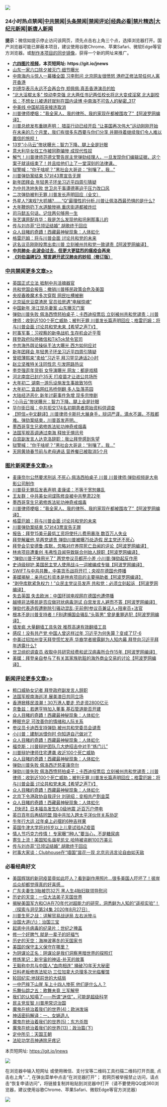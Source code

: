 ![](https://raw.githubusercontent.com/fqnews/bnews/master/64photo/fqnews-qr.jpg)

<div id="tt">
<h3>24小时热点禁闻|<a href="#%E4%B8%AD%E5%85%B1%E7%A6%81%E9%97%BB%E6%9B%B4%E5%A4%9A%E6%96%87%E7%AB%A0">中共禁闻</a>|<a href="#%E5%9B%BE%E7%89%87%E6%96%B0%E9%97%BB%E6%9B%B4%E5%A4%9A%E6%96%87%E7%AB%A0">头条禁闻</a>|<a href="#%E6%96%B0%E9%97%BB%E8%AF%84%E8%AE%BA%E6%9B%B4%E5%A4%9A%E6%96%87%E7%AB%A0">禁闻评论|<a href="#%E5%BF%85%E7%9C%8B%E7%BB%8F%E5%85%B8%E5%A5%BD%E6%96%87">经典必看|<a href="/video.md#%E7%A6%81%E7%89%87%E7%B2%BE%E9%80%89">禁片精选</a>|<a href="https://github.com/fqnews/djy/blob/master/gb/nf1351518.md#1">大纪元新闻</a>|<a href="https://github.com/fqnews/ntdtv/blob/master/gb/prog204.md#1">新唐人新闻</a></h3>
<div><b>提示：</b>微信如提示停止访问该网页，须先点击右上角三个点，选择浏览器打开。国产浏览器可能已屏蔽本项目，建议使用谷歌Chrome、苹果Safari、微软Edge等官方浏览器。或<a href="https://github.com/fqnews/bnews/blob/master/%E5%88%B6%E4%BD%9Cgit%E7%A6%81%E9%97%BB%E9%95%9C%E5%83%8F.md">制作本项目的同步镜像</a>，获得一个新的网址来推广。</div>
<ul>
<li><b><a href="http://d1.bdrive.tk/64.mp4" target="_blank">六四图片视频</a>，本页短网址: https://git.io/jnews</b></li>
<li><a href="/cbnews/20210214/1487004.md">山东一家六口除夕被灭门 细节曝光</a></li>
<li><a href="/cnnews/20210214/1487036.md">中南海内斗惊人一幕播全国 习李慰问 北京网友很愤怒 港府正修法禁任何人离开香港</a></li>
<li><a href="/yule/20210214/1487149.md">刘德华表示永远不会再合作,郑佩佩:真丢香港演员的脸</a></li>
<li><a href="/comments/20210214/1487009.md">“北大淫棍太多” 惊动李克强 北大两任书记两任校长将北大变成淫窝 北大副校长：不想女儿被诱奸就别在国内读博 中南海不可告人的秘密_317</a></li>
<li><a href="/cbnews/20210214/1487157.md">中美线 中国航班突接连取消</a></li>
<li><a href="/topimagenews/20210214/1487155.md">川普律师哽咽："我全家人、我的律所、我的家现在都被围攻了"【阿波罗网编译】</a></li>
<li><a href="/comments/20210214/1487091.md">川普总统发布重磅声明： 猎巫行动已经开启  “让美国再次伟大”运动刚刚开始 在未来的几个月里，我们有很多东西要与你们分享 并期待着继续我们令人难以置信的旅程！</a></li>
<li><a href="/headline/20210214/1487074.md">13岁“小马云”惨状曝光：智力下降、腿上全是针眼</a></li>
<li><a href="/cnnews/20210214/1487295.md">意大利华女找工作被同胞骗惨 成现代性奴</a></li>
<li><a href="/comments/20210214/1487252.md">解气！川普律师范德文警告民主党弹劾经理人，一旦发现你们编辑证据，这个案子就该结束了！并且给他们上了一堂深刻的法律课。</a></li>
<li><a href="/cbnews/20210214/1487275.md">狱警喊：“你干啥呢？”黑社会大哥说：“别嚷了，我…”</a></li>
<li><a href="/topimagenews/20210214/1487030.md">川普弹劾案结束 57对43票宣告无罪</a></li>
<li><a href="/cbnews/20210214/1487395.md">新年团拜会 年轻男子环坐习近平四周引猜疑</a></li>
<li><a href="/comments/20210214/1487018.md">为中共洗地失败 世卫总干事谭德塞迫于压力改口风</a></li>
<li><a href="/comments/20210214/1487038.md">二次弹劾被判无罪 川普发长声明回应（全文）</a></li>
<li><a href="/bannedvideo/20210214/1487325.md">外星人?演戏?大抓捕?……“Q”最理性的分析.川普让佩洛西最恐惧的是什么?</a></li>
<li><a href="/cnnews/20210214/1487285.md">大年鞭炮扔下水道酿惨祸 重庆街道都被炸烂</a></li>
<li><a href="/funmedia/20210214/1487048.md">司马懿五句话，记住两句够用一生</a></li>
<li><a href="/yule/20210214/1487150.md">张艺谋原配肖华：我是怎么发现他和巩俐那事儿的</a></li>
<li><a href="/comments/20210214/1487360.md">传与刘亦菲“已领证结婚” 胡歌终于回应</a></li>
<li><a href="/comments/20210214/1487341.md">众人目睹的奇蹟！西藏最神秘现象：人体虹化</a></li>
<li><a href="/topimagenews/20210214/1487058.md">格雷厄姆：将与川普会面 讨论共和党的未来</a></li>
<li><a href="/cnnews/20210214/1487227.md">这名议员刚刚投票出卖川普 立刻被州共和党一致谴责【阿波罗网编译】</a></li>
<li><b><a href="/comments/20200211/1275071.md" target="_blank">中共肺炎-此波会过去，但更大更猛烈的瘟疫会再来</a></b></li>
<li><b><a href="/comments/20200207/1272816.md" target="_blank">《刘伯温碑记》预言避开武汉肺炎的妙招（修订版）</a></b></li>
</ul>
</div>

<div class="catlist">
<h3><a href="/cbnews/" target="_blank">中共禁闻</a><span><a href="/cbnews/" target="_blank" rel="nofollow">更多文章>></a></span></h3>
<ul>
<li><a href="/cbnews/20210215/1487480.md" target="_blank">英国正式立法 抵制中共活摘器官</a></li>
<li><a href="/cbnews/20210215/1487468.md" target="_blank">共和党国会报告：撤销川普移民政策会危及美国</a></li>
<li><a href="/cbnews/20210215/1487463.md" target="_blank">央视春晚魔术多次穿帮 网民吐槽被删</a></li>
<li><a href="/cbnews/20210215/1487462.md" target="_blank">北京延庆豆腐渣房 官员验房遇“电梯惊魂”</a></li>
<li><a href="/cbnews/20210215/1487448.md" target="_blank">中国新年 浙江现杀妻案 山东曝灭门案</a></li>
<li><a href="/comments/20210214/1487420.md" target="_blank">弹劾川普失败 佩洛西愤怒拍桌子；卡西迪投票后 立刻被州共和党谴责；川普律师：收到近100个死亡威胁；被判无罪 川普发长篇声明回应；格雷厄姆：将与川普会面 讨论共和党未来【希望之声TV】</a></li>
<li><a href="/cbnews/20210214/1487398.md" target="_blank">时事军事：习视察的新电战机 生存机会近乎零</a></li>
<li><a href="/cbnews/20210214/1487397.md" target="_blank">拜登政府叫停微信和TikTok禁令官司</a></li>
<li><a href="/cbnews/20210214/1487396.md" target="_blank">中共海外舆论操纵手法大曝光 西方如何应对</a></li>
<li><a href="/cbnews/20210214/1487395.md" target="_blank">新年团拜会 年轻男子环坐习近平四周引猜疑</a></li>
<li><a href="/cbnews/20210214/1487394.md" target="_blank">曾把薄熙来“卖给”习近平 拜习罕见通话2小时</a></li>
<li><a href="/cbnews/20210214/1487393.md" target="_blank">赵立坚推特关注同性恋 引发网路热议</a></li>
<li><a href="/cbnews/20210214/1487392.md" target="_blank">李克强逛年货街 女导演曝光 网友：都是戏精</a></li>
<li><a href="/cbnews/20210214/1487391.md" target="_blank">河北南宫已封户35天 打疫苗才让进公共场所</a></li>
<li><a href="/cbnews/20210214/1487390.md" target="_blank">大年初二 湖南一游乐设施发生事故致16伤</a></li>
<li><a href="/cbnews/20210214/1487389.md" target="_blank">大年初二 宜昌网红吊桥侧翻 多人坠落茶园</a></li>
<li><a href="/cbnews/20210214/1487388.md" target="_blank">大陆经济恶化 新年讨薪事件急增 现多宗惨剧</a></li>
<li><a href="/cbnews/20210214/1487387.md" target="_blank">“小马云”惨状曝光：智力下降、腿上全是针眼</a></li>
<li><a href="/cbnews/20210214/1487386.md" target="_blank">华尔街日报：中共拒交174名初期患者原始资料供调查</a></li>
<li><a href="/comments/20210214/1487332.md" target="_blank">【短信+中文翻译】川普律师卡斯托大展身手，辩词严谨，滴水不漏，不胜都难。弹劾案结束，川普首发声明。</a></li>
<li><a href="/topimagenews/20210214/1487270.md" target="_blank">墨西哥孪生兄弟修炼法轮功神奇戒烟毒</a></li>
<li><a href="/cbnews/20210214/1487292.md" target="_blank">法国军舰高调通过南海 释放无惧讯号</a></li>
<li><a href="/cbnews/20210214/1487288.md" target="_blank">白宫副发言人达克洛辞职：我让拜登感到失望</a></li>
<li><a href="/cbnews/20210214/1487275.md" target="_blank">狱警喊：“你干啥呢？”黑社会大哥说：“别嚷了，我…”</a></li>
<li><a href="/cbnews/20210214/1487260.md" target="_blank">天网黄琦春节前与老母通话 营养餐已被取消5个月</a></li>

</ul>
</div>
<div class="catlist">
<h3><a href="/topimagenews/" target="_blank">图片新闻</a><span><a href="/topimagenews/" target="_blank" rel="nofollow">更多文章>></a></span></h3>
<ul>
<li><a href="/topimagenews/20210215/1487482.md" target="_blank">麦康奈尔公然要求刑诉 不死心,佩洛西拍桌子 川普 川普律师:弹劾视频是大电影公司制作</a></li>
<li><a href="/topimagenews/20210214/1487385.md" target="_blank">川普获无罪后发表声明 麦康诺：不等于宽恕暴乱</a></li>
<li><a href="/topimagenews/20210214/1487384.md" target="_blank">王友群：中共美女间谍陈修良被中共整肃22年</a></li>
<li><a href="/topimagenews/20210214/1487270.md" target="_blank">墨西哥孪生兄弟修炼法轮功神奇戒烟毒</a></li>
<li><a href="/topimagenews/20210214/1487155.md" target="_blank">川普律师哽咽：&#8221;我全家人、我的律所、我的家现在都被围攻了&#8221;【阿波罗网编译】</a></li>
<li><a href="/topimagenews/20210214/1487058.md" target="_blank">格雷厄姆：将与川普会面 讨论共和党的未来</a></li>
<li><a href="/topimagenews/20210214/1487030.md" target="_blank">川普弹劾案结束 57对43票宣告无罪</a></li>
<li><a href="/topimagenews/20210214/1487002.md" target="_blank">报告：拜登15美元最低工资将使托儿费用暴涨 数百万人失业</a></li>
<li><a href="/topimagenews/20210214/1486948.md" target="_blank">拜登解雇他 早两党谴责 弹劾川普被曝75处造假 民主党还不死心</a></li>
<li><a href="/topimagenews/20210213/1486866.md" target="_blank">拜登会见安德鲁·库默，忽略对疗养院死亡丑闻的评论【阿波罗网编译】</a></li>
<li><a href="/topimagenews/20210213/1486853.md" target="_blank">林肯项目遭重创 韦弗性丑闻导致联合创始人辞职【阿波罗网编译】</a></li>
<li><a href="/topimagenews/20210213/1486831.md" target="_blank">&#8220;弹劾川普子弹用光了&#8221; 两党参议员都开小差 小川普:弹劾起反作用</a></li>
<li><a href="/topimagenews/20210213/1486826.md" target="_blank">史诗级辩护 美国民主党人使用战斗一词被编成专辑【阿波罗网编译】</a></li>
<li><a href="/topimagenews/20210213/1486820.md" target="_blank">SWIFT与中共共舞，中美货币战将开打；央视在德国也停播</a></li>
<li><a href="/topimagenews/20210213/1486734.md" target="_blank">美媒揭秘：亲共红杉资本是林肯项目的主要捐助者【阿波罗网编译】</a></li>
<li><a href="/topimagenews/20210213/1486703.md" target="_blank">“剥夺库默紧急权力！”众民主党议员发声 共和党：必须立刻起诉 【阿波罗网编译】</a></li>
<li><a href="/topimagenews/20210213/1486466.md" target="_blank">失去英国 失去欧洲：中国环球电视网在德国也遭停播</a></li>
<li><a href="/topimagenews/20210212/1486311.md" target="_blank">越境非法移民是否应做冠状病毒测试 白宫发言人避而不答【阿波罗网编译】</a></li>
<li><a href="/topimagenews/20210212/1486291.md" target="_blank">弹劾代表造假遭剔除引骚动混乱;无前例!参议员兼证人+陪审员+法官</a></li>
<li><a href="/topimagenews/20210212/1486216.md" target="_blank">根本不是川普支持者！FBI逮捕国会骚乱“头盔男” 曾是重罪逃犯【阿波罗网编译】</a></li>
<li><a href="/comments/20210212/1485911.md" target="_blank">墙发疯 大量翻墙工具失效 推荐高速有效翻墙工具</a></li>
<li><a href="/topimagenews/20210212/1486080.md" target="_blank">感叹！没有共产党 中国人曾这样过年 习近平为何失算？变成了17-6</a></li>
<li><a href="/topimagenews/20210212/1486002.md" target="_blank">中美过招加州变天拜登慌忙发声 华裔学者披露鲜为人知内幕 拜登向习近平拜年透露什么?</a></li>
<li><a href="/topimagenews/20210211/1485805.md" target="_blank">世卫组织调查员 收取中共研究经费和武汉病毒所合作15年【阿波罗网编译】</a></li>
<li><a href="/topimagenews/20210211/1485723.md" target="_blank">美媒：拜登亲自参与了有关其家族肮脏的海外商业交易的讨论【阿波罗网编译】</a></li>

</ul>
</div>
<div class="catlist">
<h3><a href="/comments/" target="_blank">新闻评论</a><span><a href="/comments/" target="_blank" rel="nofollow">更多文章>></a></span></h3>
<ul>
<li><a href="/comments/20210215/1487490.md" target="_blank">粗口威胁女记者 拜登政府副发言人辞职</a></li>
<li><a href="/comments/20210215/1487487.md" target="_blank">法国军舰南海巡洋 展美澳日共同立场</a></li>
<li><a href="/comments/20210215/1487481.md" target="_blank">香港掀移民浪潮！30万港人要走 恐走资2800亿元</a></li>
<li><a href="/comments/20210215/1487479.md" target="_blank">克鲁兹：若邀亨特加入董事 基石管道能否开建</a></li>
<li><a href="/comments/20210215/1487461.md" target="_blank">众人目睹的奇蹟！西藏最神秘现象：人体虹化</a></li>
<li><a href="/comments/20210215/1487460.md" target="_blank">睡眠充足 可改善你的情绪和人际关系</a></li>
<li><a href="/comments/20210215/1487455.md" target="_blank">参议员卡迪西支持弹劾 被州共和党委员会谴责</a></li>
<li><a href="/comments/20210215/1487454.md" target="_blank">小川普：建制派恨你时 你知道自己做对了</a></li>
<li><a href="/comments/20210215/1487451.md" target="_blank">众人目睹的奇蹟！西藏最神秘现象：人体虹化</a></li>
<li><a href="/comments/20210215/1487447.md" target="_blank">福克斯：川普辩护团队几大绝招击中对手“练门儿”</a></li>
<li><a href="/comments/20210215/1487446.md" target="_blank">川普辩护律师住宅遭袭 收近100个死亡威胁</a></li>
<li><a href="/comments/20210215/1487440.md" target="_blank">众人目睹的奇蹟！西藏最神秘现象：人体虹化</a></li>
<li><a href="/comments/20210214/1487436.md" target="_blank">弹劾川普失败 佩洛西迁怒麦康奈尔</a></li>
<li><a href="/comments/20210214/1487420.md" target="_blank">弹劾川普失败 佩洛西愤怒拍桌子；卡西迪投票后 立刻被州共和党谴责；川普律师：收到近100个死亡威胁；被判无罪 川普发长篇声明回应；格雷厄姆：将与川普会面 讨论共和党未来【希望之声TV】</a></li>
<li><a href="/comments/20210214/1487419.md" target="_blank">众人目睹的奇蹟！西藏最神秘现象：人体虹化</a></li>
<li><a href="/comments/20210214/1487406.md" target="_blank">北京下令港政协自我评分 刘锐绍：变相共产割韭菜</a></li>
<li><a href="/comments/20210214/1487382.md" target="_blank">众人目睹的奇蹟！西藏最神秘现象：人体虹化</a></li>
<li><a href="/comments/20210214/1487366.md" target="_blank">【快讯】日本福岛发生6.0级地震 近百万户停电</a></li>
<li><a href="/comments/20210214/1487365.md" target="_blank">英日百年后再结同盟 阻中共加入跨太平洋伙伴关系协定</a></li>
<li><a href="/comments/20210214/1487364.md" target="_blank">牛年行大运 过年桌上必摆的6种吉祥果</a></li>
<li><a href="/comments/20210214/1487363.md" target="_blank">英国牛津大学将对6岁以上儿童试验AZ疫苗</a></li>
<li><a href="/comments/20210214/1487362.md" target="_blank">情人节巧克力传情！ 专家曝“1种人”要当心，不是糖尿病</a></li>
<li><a href="/comments/20210214/1487361.md" target="_blank">寄生上流！美国知名谐星凯文.哈特被盗刷100万美元</a></li>
<li><a href="/comments/20210214/1487360.md" target="_blank">传与刘亦菲“已领证结婚” 胡歌终于回应</a></li>
<li><a href="/comments/20210214/1487359.md" target="_blank">时事大家谈：Clubhouse在“墙国”昙花一现 北京忌讳言论自由如天敌</a></li>

</ul>
</div>

<div class="catlist">
<h3>必看经典好文</h3>
<ul>
<li><a href="/comments/20201215/1447764.md" target="_blank">美国辉瑞的新冠疫苗竟如此吓人？看到副作用照片…很多美国人吓坏了！彼岸瓜众却都觉得真的好喜感…</a></li>
<li><a href="/cbnews/20200611/1343037.md" target="_blank">广东夫妻生3胎被罚32万 黑人生4胎妇联领导慰问</a></li>
<li><a href="/tculture/20121025/73067.md" target="_blank">历史的天空：一位大法弟子天国世界</a></li>
<li><a href="/cbnews/20200828/1386804.md" target="_blank">揭秘美国军方和CIA在70年代对超能力的研究，洞悉鲜为人知的“遥视实验”！（探索与洞见第24集 2020年8月27日）</a></li>
<li><a href="/comments/20200908/1392745.md" target="_blank">川普生死之战：详解贸易战谜局 左右派惨斗</a></li>
<li><a href="/cbnews/20180312/913459.md" target="_blank">治国大道(六)：治国三宝</a></li>
<li><a href="/comments/20200702/1354076.md" target="_blank">起底中共病毒的纪录片：世纪之掩盖</a></li>
<li><a href="/funmedia/20200713/1359909.md" target="_blank">修一个好脾气 就是一辈子的好福气</a></li>
<li><a href="/tculture/xiulian/20170318/732480.md" target="_blank">历史的天空：海神波塞冬的天国家书</a></li>
<li><a href="/lifebaike/20200520/1331379.md" target="_blank">美国的保守主义保守在哪里？</a></li>
<li><a href="/comments/20201031/1423298.md" target="_blank">为阴谋论正名：阴谋论是我们洞察黑暗世界的探照灯</a></li>
<li><a href="/comments/20190418/1115565.md" target="_blank">修炼笔记：新宇宙的神话-补天的故事</a></li>
<li><a href="/cbnews/20200730/1371580.md" target="_blank">王毅称中共与中国人“血肉相连” 捅破70年天大秘密</a></li>
<li><a href="/comments/20200531/1337359.md" target="_blank">日料老板修炼法轮功 三位加拿大总理多次光临餐馆</a></li>
<li><a href="/comments/20200920/582873.md" target="_blank">轮回纪实:地球前世的大结局</a></li>
<li><a href="/cbnews/20200611/1343057.md" target="_blank">一中巴摔下山崖 车上十四人惨死 他们是什么人？</a></li>
<li><a href="/tculture/20170715/791820.md" target="_blank">乐舞仙踪之五：歌舞未竟 三军解甲</a></li>
<li><a href="/sohnews/20161029/607205.md" target="_blank">我们的认知塌了——所谓“迷信”，可能是超级科学</a></li>
<li><a href="/comments/20200621/1348236.md" target="_blank">民主党反智 川普用常识治国</a></li>
<li><a href="/topimagenews/20180522/946266.md" target="_blank">魔鬼在统治着我们的世界(4)：欧洲发端</a></li>
<li><a href="/comments/20200609/1342224.md" target="_blank">神话密码解译：一、女娲造人</a></li>
<li><a href="/topimagenews/20180524/946967.md" target="_blank">魔鬼在统治着我们的世界(5)：东方杀戮</a></li>
<li><a href="/topimagenews/20180602/951960.md" target="_blank">魔鬼在统治着我们的世界(13)：政治篇(下)</a></li>
<li><a href="/tculture/xiulian/20151111/470021.md" target="_blank">定中所见：天国王朝</a></li>
<li><a href="/health/20170626/780263.md" target="_blank">法轮功学员神通除牙疼记</a></li>

</ul>
</div>

本页短网址: https://git.io/jnews

![](https://raw.githubusercontent.com/fqnews/bnews/master/64photo/fqnews-qr.jpg)

在浏览器中输入短网址 或使用微信、支付宝等二维码工具扫描二维码打开页面, 点击右上角"...", 在弹出菜单中点击“在浏览器打开”； 若网页被举报禁止访问，请点击“恢复申请访问”，将链接复制并粘贴到浏览器中打开（请不要使用QQ或360浏览器，建议使用谷歌Chrome、苹果Safari、微软Edge等官方浏览器）

![](https://raw.githubusercontent.com/fqnews/bnews/master/64photo/wx.jpg)